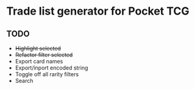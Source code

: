 # Trade list generator for Pocket TCG

## TODO

* ~~Highlight selected~~
* ~~Refactor filter selected~~
* Export card names
* Export/inport encoded string
* Toggle off all rarity filters
* Search
